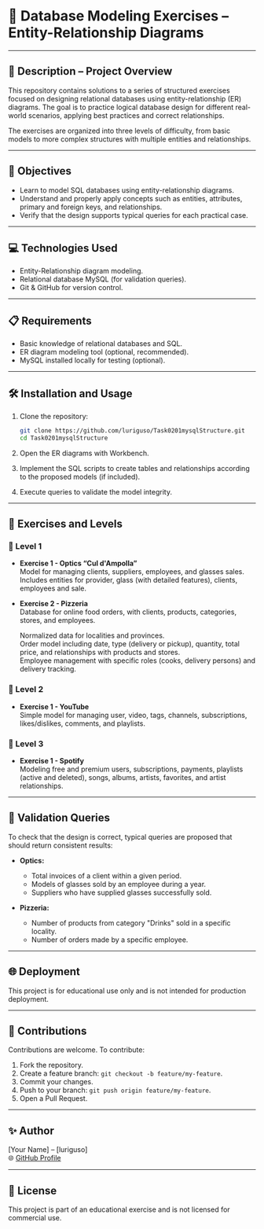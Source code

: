 # 🧠 Database Modeling Exercises – Entity-Relationship Diagrams

---

## 📄 Description – Project Overview

This repository contains solutions to a series of structured exercises focused on designing relational databases using entity-relationship (ER) diagrams. The goal is to practice logical database design for different real-world scenarios, applying best practices and correct relationships.

The exercises are organized into three levels of difficulty, from basic models to more complex structures with multiple entities and relationships.

---

## 🎯 Objectives

- Learn to model SQL databases using entity-relationship diagrams.
- Understand and properly apply concepts such as entities, attributes, primary and foreign keys, and relationships.
- Verify that the design supports typical queries for each practical case.

---

## 💻 Technologies Used

- Entity-Relationship diagram modeling.
- Relational database MySQL (for validation queries).
- Git & GitHub for version control.

---

## 📋 Requirements

- Basic knowledge of relational databases and SQL.
- ER diagram modeling tool (optional, recommended).
- MySQL installed locally for testing (optional).

---

## 🛠️ Installation and Usage

1. Clone the repository:

   ```bash
   git clone https://github.com/luriguso/Task0201mysqlStructure.git
   cd Task0201mysqlStructure
   ```

2. Open the ER diagrams with Workbench.

3. Implement the SQL scripts to create tables and relationships according to the proposed models (if included).

4. Execute queries to validate the model integrity.

---

## 🧩 Exercises and Levels

### 🔹 Level 1

- **Exercise 1 - Optics “Cul d'Ampolla”**  
  Model for managing clients, suppliers, employees, and glasses sales. 
  Includes entities for provider, glass (with detailed features), clients, employees and sale.

- **Exercise 2 - Pizzeria**  
  Database for online food orders, with clients, products, categories, stores, and employees.

  Normalized data for localities and provinces.  
  Order model including date, type (delivery or pickup), quantity, total price, and relationships with products and stores.  
  Employee management with specific roles (cooks, delivery persons) and delivery tracking.

### 🔹 Level 2

- **Exercise 1 - YouTube**  
  Simple model for managing user, video, tags, channels, subscriptions, likes/dislikes, comments, and playlists.

### 🔹 Level 3

- **Exercise 1 - Spotify**  
  Modeling free and premium users, subscriptions, payments, playlists (active and deleted), songs, albums, artists, favorites, and artist relationships.

---

## 📌 Validation Queries

To check that the design is correct, typical queries are proposed that should return consistent results:

- **Optics:**  
  - Total invoices of a client within a given period.  
  - Models of glasses sold by an employee during a year.  
  - Suppliers who have supplied glasses successfully sold.

- **Pizzeria:**  
  - Number of products from category "Drinks" sold in a specific locality.  
  - Number of orders made by a specific employee.

---

## 🌐 Deployment

This project is for educational use only and is not intended for production deployment.

---

## 🤝 Contributions

Contributions are welcome. To contribute:  
1. Fork the repository.  
2. Create a feature branch: `git checkout -b feature/my-feature`.  
3. Commit your changes.  
4. Push to your branch: `git push origin feature/my-feature`.  
5. Open a Pull Request.

---

## ✨ Author

[Your Name] – [luriguso]  
🌐 [GitHub Profile](https://github.com/luriguso)

---

## 📝 License

This project is part of an educational exercise and is not licensed for commercial use.
